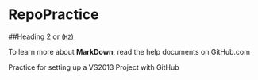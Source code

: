 RepoPractice
============

##Heading 2 or (`H2`)

To learn more about **MarkDown**, read the help documents on GitHub.com


Practice for setting up a VS2013 Project with GitHub
